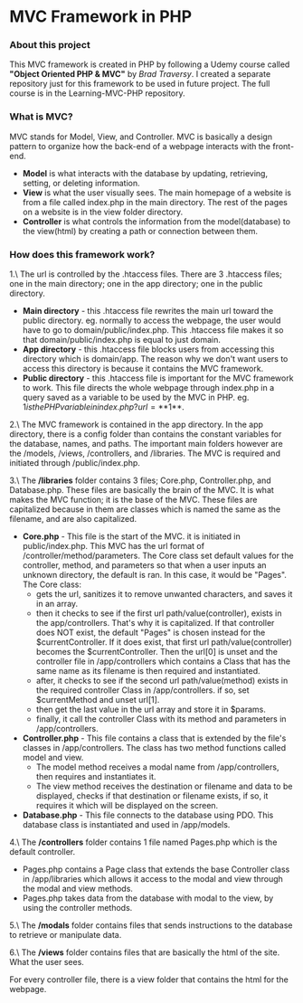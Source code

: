 # MVC Framework in PHP

### About this project

This MVC framework is created in PHP by following a Udemy course called **"Object Oriented PHP & MVC"** by *Brad Traversy*. I created a separate repository just for this framework to be used in future project. The full course is in the Learning-MVC-PHP repository.

### What is MVC?

MVC stands for Model, View, and Controller. MVC is basically a design pattern to organize how the back-end of a webpage interacts with the front-end.
* **Model** is what interacts with the database by updating, retrieving, setting, or deleting information.
* **View** is what the user visually sees. The main homepage of a website is from a file called index.php in the main directory. The rest of the pages on a website is in the view folder directory.
* **Controller** is what controls the information from the model(database) to the view(html) by creating a path or connection between them.

### How does this framework work?

1.\  The url is controlled by the .htaccess files. There are 3 .htaccess files; one in the main directory; one in the app directory; one in the public directory.
  * **Main directory** - this .htaccess file rewrites the main url toward the public directory.
  eg. normally to access the webpage, the user would have to go to domain/public/index.php.
  This .htaccess file makes it so that domain/public/index.php is equal to just domain.
  * **App directory** - this .htaccess file blocks users from accessing this directory which is domain/app. The reason why we don't want users to access this directory is because it contains the MVC framework.
  * **Public directory** - this .htaccess file is important for the MVC framework to work. This file directs the whole webpage through index.php in a query saved as a variable to be used by the MVC in PHP.
  eg. $1 is the PHP variable in index.php?url=**$1**.

2.\  The MVC framework is contained in the app directory. In the app directory, there is a config folder than contains the constant variables for the database, names, and paths. The important main folders however are the /models, /views, /controllers, and /libraries. The MVC is required and initiated through /public/index.php.

3.\  The **/libraries** folder contains 3 files; Core.php, Controller.php, and Database.php. These files are basically the brain of the MVC. It is what makes the MVC function; it is the base of the MVC. These files are capitalized because in them are classes which is named the same as the filename, and are also capitalized.
  * **Core.php** - This file is the start of the MVC. it is initiated in public/index.php. This MVC has the url format of /controller/method/parameters. The Core class set default values for the controller, method, and parameters so that when a user inputs an unknown directory, the default is ran. In this case, it would be "Pages". The Core class:
    - gets the url, sanitizes it to remove unwanted characters, and saves it in an array.
    - then it checks to see if the first url path/value(controller), exists in the app/controllers. That's why it is capitalized. If that controller does NOT exist, the default "Pages" is chosen instead for the $currentController. If it does exist, that first url path/value(controller) becomes the $currentController. Then the url[0] is unset and the controller file in /app/controllers which contains a Class that has the same name as its filename is then required and instantiated.
    - after, it checks to see if the second url path/value(method) exists in the required controller Class in /app/controllers. if so, set $currentMethod and unset url[1].
    - then get the last value in the url array and store it in $params.
    - finally, it call the controller Class with its method and parameters in /app/controllers.
  * **Controller.php** - This file contains a class that is extended by the file's classes in /app/controllers. The class has two method functions called model and view.
    - The model method receives a modal name from /app/controllers, then requires and instantiates it.
    - The view method receives the destination or filename and data to be displayed, checks if that destination or filename exists, if so, it requires it which will be displayed on the screen.
  * **Database.php** - This file connects to the database using PDO. This database class is instantiated and used in /app/models.

4.\ The **/controllers** folder contains 1 file named Pages.php which is the default controller.
  * Pages.php contains a Page class that extends the base Controller class in /app/libraries which allows it access to the modal and view through the modal and view methods.
  * Pages.php takes data from the database with modal to the view, by using the controller methods.

5.\ The **/modals** folder contains files that sends instructions to the database to retrieve or manipulate data.

6.\ The **/views** folder contains files that are basically the html of the site. What the user sees.

For every controller file, there is a view folder that contains the html for the webpage.
